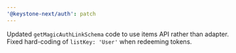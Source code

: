 ```yaml
---
'@keystone-next/auth': patch
---
```


Updated `getMagicAuthLinkSchema` code to use items API rather than adapter. Fixed hard-coding of `listKey: 'User'` when redeeming tokens.
